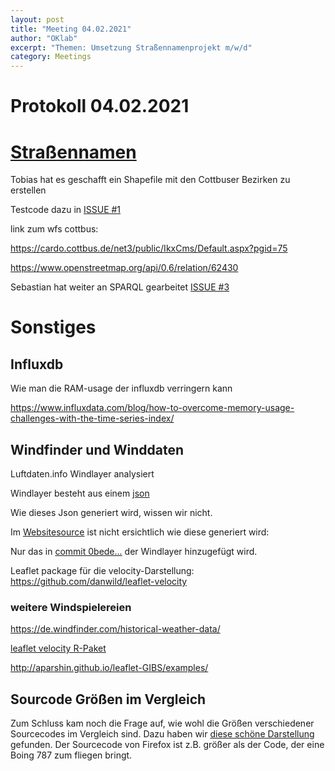 ```yaml
---
layout: post
title: "Meeting 04.02.2021"
author: "OKlab"
excerpt: "Themen: Umsetzung Straßennamenprojekt m/w/d"
category: Meetings
---
```


# Protokoll 04.02.2021


# [Straßennamen](https://github.com/oklab-cottbus/streetnames-cb)

Tobias hat es geschafft ein Shapefile mit den Cottbuser Bezirken zu erstellen

Testcode dazu in [ISSUE #1](https://github.com/oklab-cottbus/streetnames-cb/issues/1)

link zum wfs cottbus:

https://cardo.cottbus.de/net3/public/IkxCms/Default.aspx?pgid=75

https://www.openstreetmap.org/api/0.6/relation/62430


Sebastian hat weiter an SPARQL gearbeitet [ISSUE #3](https://github.com/oklab-cottbus/streetnames-cb/issues/3)

# Sonstiges

## Influxdb

Wie man die RAM-usage der influxdb verringern kann

https://www.influxdata.com/blog/how-to-overcome-memory-usage-challenges-with-the-time-series-index/


## Windfinder und Winddaten


Luftdaten.info Windlayer analysiert

Windlayer besteht aus einem [json](https://maps.sensor.community/data/v1/wind.json)

Wie dieses Json generiert wird, wissen wir nicht.

Im [Websitesource](https://github.com/opendata-stuttgart/feinstaub-map-v2/blob/master/src/index.html
) ist nicht ersichtlich wie diese generiert wird:

Nur das in [commit 0bede...](https://github.com/opendata-stuttgart/feinstaub-map-v2/commit/0bede12e9c57dc1a5bf821b04a088a67376221ac) der Windlayer hinzugefügt wird.

Leaflet package für die velocity-Darstellung: https://github.com/danwild/leaflet-velocity



### weitere Windspielereien

https://de.windfinder.com/historical-weather-data/

[leaflet velocity R-Paket](https://trafficonese.github.io/leaflet.extras2/)

http://aparshin.github.io/leaflet-GIBS/examples/


## Sourcode Größen im Vergleich

Zum Schluss kam noch die Frage auf, wie wohl die Größen verschiedener Sourcecodes im Vergleich sind. Dazu haben wir [diese schöne Darstellung](https://infobeautiful3.s3.amazonaws.com/2013/10/1276_lines_of_code5.png) gefunden. Der Sourcecode von Firefox ist z.B. größer als der Code, der eine Boing 787 zum fliegen bringt.
